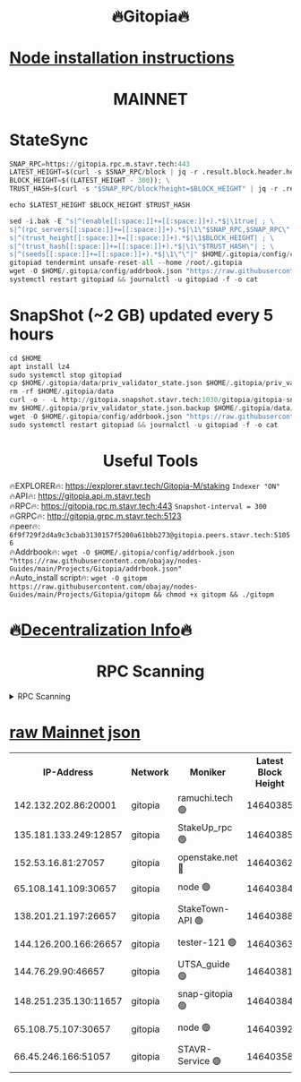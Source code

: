 <h1 align="center"> 🔥Gitopia🔥</h1>

[Node installation instructions](https://github.com/obajay/nodes-Guides/tree/main/Projects/Gitopia)
=

<h1 align="center"> MAINNET</h1>

# StateSync
```python
SNAP_RPC=https://gitopia.rpc.m.stavr.tech:443
LATEST_HEIGHT=$(curl -s $SNAP_RPC/block | jq -r .result.block.header.height); \
BLOCK_HEIGHT=$((LATEST_HEIGHT - 300)); \
TRUST_HASH=$(curl -s "$SNAP_RPC/block?height=$BLOCK_HEIGHT" | jq -r .result.block_id.hash)

echo $LATEST_HEIGHT $BLOCK_HEIGHT $TRUST_HASH

sed -i.bak -E "s|^(enable[[:space:]]+=[[:space:]]+).*$|\1true| ; \
s|^(rpc_servers[[:space:]]+=[[:space:]]+).*$|\1\"$SNAP_RPC,$SNAP_RPC\"| ; \
s|^(trust_height[[:space:]]+=[[:space:]]+).*$|\1$BLOCK_HEIGHT| ; \
s|^(trust_hash[[:space:]]+=[[:space:]]+).*$|\1\"$TRUST_HASH\"| ; \
s|^(seeds[[:space:]]+=[[:space:]]+).*$|\1\"\"|" $HOME/.gitopia/config/config.toml
gitopiad tendermint unsafe-reset-all --home /root/.gitopia
wget -O $HOME/.gitopia/config/addrbook.json "https://raw.githubusercontent.com/obajay/nodes-Guides/main/Projects/Gitopia/addrbook.json"
systemctl restart gitopiad && journalctl -u gitopiad -f -o cat
```
# SnapShot (~2 GB) updated every 5 hours
```python
cd $HOME
apt install lz4
sudo systemctl stop gitopiad
cp $HOME/.gitopia/data/priv_validator_state.json $HOME/.gitopia/priv_validator_state.json.backup
rm -rf $HOME/.gitopia/data
curl -o - -L http://gitopia.snapshot.stavr.tech:1030/gitopia/gitopia-snap.tar.lz4 | lz4 -c -d - | tar -x -C $HOME/.gitopia --strip-components 2
mv $HOME/.gitopia/priv_validator_state.json.backup $HOME/.gitopia/data/priv_validator_state.json
wget -O $HOME/.gitopia/config/addrbook.json "https://raw.githubusercontent.com/obajay/nodes-Guides/main/Projects/Gitopia/addrbook.json"
sudo systemctl restart gitopiad && journalctl -u gitopiad -f -o cat
```
 <h1 align="center"> Useful Tools</h1>

🔥EXPLORER🔥:      https://explorer.stavr.tech/Gitopia-M/staking  `Indexer "ON"` \
🔥API🔥: 			 		 https://gitopia.api.m.stavr.tech \
🔥RPC🔥:           https://gitopia.rpc.m.stavr.tech:443              `Snapshot-interval = 300` \
🔥GRPC🔥:          http://gitopia.grpc.m.stavr.tech:5123 \
🔥peer🔥:					 `6f9f729f2d4a9c3cbab3130157f5200a61bbb273@gitopia.peers.stavr.tech:51056` \
🔥Addrbook🔥:    ```wget -O $HOME/.gitopia/config/addrbook.json "https://raw.githubusercontent.com/obajay/nodes-Guides/main/Projects/Gitopia/addrbook.json"``` \
🔥Auto_install script🔥: ```wget -O gitopm https://raw.githubusercontent.com/obajay/nodes-Guides/main/Projects/Gitopia/gitopm && chmod +x gitopm && ./gitopm```

🔥[Decentralization Info](https://github.com/obajay/StateSync-snapshots/tree/main/Projects/Gitopia/Decentralization)🔥
=

<h1 align="center"> RPC Scanning</h1>

<details>
<summary>RPC Scanning</summary>

<h2 align="center"> We scan nodes in real time every 4 hours. And we provide the final result of RPC endpoints.
We cannot influence the operation of these nodes in any way. </h2>


```python
If Voting Power is higher than 0 --> then the Node is a validator of the network and may be subject to attack and be a potential threat to the chain.
```
```python
We marked such validators with a red symbol
```

</details>

[raw Mainnet json](https://rpc-check.gitopm.stavr.tech/gitopm/rpc-gitopm-result.json)
=

<table><tr><th>IP-Address</th><th>Network</th><th>Moniker</th><th>Latest Block Height</th><th>Earliest Block Height</th><th>Catching Up</th><th>Tx Index</th><th>Voting Power</th><th>Scan Time</th></tr><tr><td>142.132.202.86:20001</td><td>gitopia</td><td>ramuchi.tech 🟢</td><td>14640385</td><td>6548337</td><td>False</td><td>on</td><td>0</td><td>2024-03-01T14:20:39.654892979UTC</td></tr><tr><td>135.181.133.249:12857</td><td>gitopia</td><td>StakeUp_rpc 🟢</td><td>14640385</td><td>8010001</td><td>False</td><td>on</td><td>0</td><td>2024-03-01T14:20:39.986272402UTC</td></tr><tr><td>152.53.16.81:27057</td><td>gitopia</td><td>openstake.net 🔴</td><td>14640362</td><td>10455001</td><td>False</td><td>off</td><td>53896</td><td>2024-03-01T14:20:01.093311250UTC</td></tr><tr><td>65.108.141.109:30657</td><td>gitopia</td><td>node 🟢</td><td>14640384</td><td>12299845</td><td>False</td><td>on</td><td>0</td><td>2024-03-01T14:20:37.174941654UTC</td></tr><tr><td>138.201.21.197:26657</td><td>gitopia</td><td>StakeTown-API 🟢</td><td>14640388</td><td>12733501</td><td>False</td><td>on</td><td>0</td><td>2024-03-01T14:20:44.372197428UTC</td></tr><tr><td>144.126.200.166:26657</td><td>gitopia</td><td>tester-121 🟢</td><td>14640363</td><td>12832814</td><td>False</td><td>off</td><td>0</td><td>2024-03-01T14:20:03.437802100UTC</td></tr><tr><td>144.76.29.90:46657</td><td>gitopia</td><td>UTSA_guide 🟢</td><td>14640381</td><td>13035301</td><td>False</td><td>on</td><td>0</td><td>2024-03-01T14:20:30.719769100UTC</td></tr><tr><td>148.251.235.130:11657</td><td>gitopia</td><td>snap-gitopia 🟢</td><td>14640384</td><td>14079001</td><td>False</td><td>on</td><td>0</td><td>2024-03-01T14:20:37.388096950UTC</td></tr><tr><td>65.108.75.107:30657</td><td>gitopia</td><td>node 🟢</td><td>14640392</td><td>14269230</td><td>False</td><td>on</td><td>0</td><td>2024-03-01T14:20:50.802363264UTC</td></tr><tr><td>66.45.246.166:51057</td><td>gitopia</td><td>STAVR-Service 🟢</td><td>14640358</td><td>14637001</td><td>False</td><td>on</td><td>0</td><td>2024-03-01T14:20:20.321478121UTC</td></tr></table>
